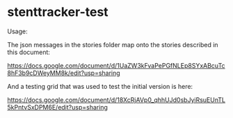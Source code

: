# stenttracker-test

Usage:



The json messages in the stories folder map onto the stories described in this document: 

https://docs.google.com/document/d/1UaZW3kFvaPePGfNLEp8SYxABcuTc8hF3b9cDWeyMM8k/edit?usp=sharing


And a testing grid that was used to test the initial version is here: 

https://docs.google.com/document/d/18XcRjAVp0_qhhUJd0sbJyiRsuEUnTL5kPntvSxDPM6E/edit?usp=sharing


